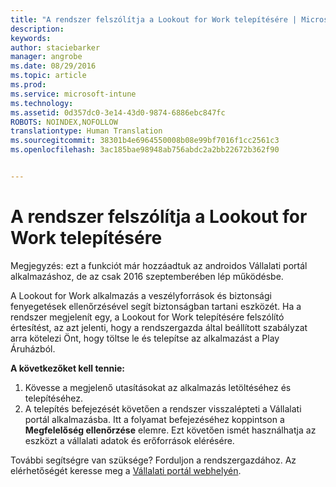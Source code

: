 ```yaml
---
title: "A rendszer felszólítja a Lookout for Work telepítésére | Microsoft Intune"
description: 
keywords: 
author: staciebarker
manager: angrobe
ms.date: 08/29/2016
ms.topic: article
ms.prod: 
ms.service: microsoft-intune
ms.technology: 
ms.assetid: 0d357dc0-3e14-43d0-9874-6886ebc847fc
ROBOTS: NOINDEX,NOFOLLOW
translationtype: Human Translation
ms.sourcegitcommit: 38301b4e6964550008b08e99bf7016f1cc2561c3
ms.openlocfilehash: 3ac185bae98948ab756abdc2a2bb22672b362f90


---
```


# A rendszer felszólítja a Lookout for Work telepítésére
Megjegyzés: ezt a funkciót már hozzáadtuk az androidos Vállalati portál alkalmazáshoz, de az csak 2016 szeptemberében lép működésbe.

A Lookout for Work alkalmazás a veszélyforrások és biztonsági fenyegetések ellenőrzésével segít biztonságban tartani eszközét. Ha a rendszer megjelenít egy, a Lookout for Work telepítésére felszólító értesítést, az azt jelenti, hogy a rendszergazda által beállított szabályzat arra kötelezi Önt, hogy töltse le és telepítse az alkalmazást a Play Áruházból.

**A következőket kell tennie:**

1.  Kövesse a megjelenő utasításokat az alkalmazás letöltéséhez és telepítéséhez.
2.  A telepítés befejezését követően a rendszer visszalépteti a Vállalati portál alkalmazásba. Itt a folyamat befejezéséhez koppintson a **Megfelelőség ellenőrzése** elemre. Ezt követően ismét használhatja az eszközt a vállalati adatok és erőforrások elérésére.

További segítségre van szüksége? Forduljon a rendszergazdához. Az elérhetőségét keresse meg a [Vállalati portál webhelyén](http://portal.manage.microsoft.com).





<!--HONumber=Aug16_HO5-->


